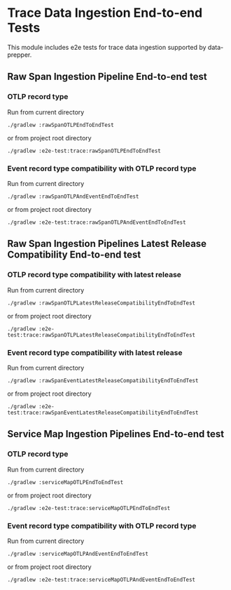 # Trace Data Ingestion End-to-end Tests

This module includes e2e tests for trace data ingestion supported by data-prepper.

## Raw Span Ingestion Pipeline End-to-end test

### OTLP record type

Run from current directory
```
./gradlew :rawSpanOTLPEndToEndTest
```
or from project root directory
```
./gradlew :e2e-test:trace:rawSpanOTLPEndToEndTest
```

### Event record type compatibility with OTLP record type

Run from current directory
```
./gradlew :rawSpanOTLPAndEventEndToEndTest
```
or from project root directory
```
./gradlew :e2e-test:trace:rawSpanOTLPAndEventEndToEndTest
```

## Raw Span Ingestion Pipelines Latest Release Compatibility End-to-end test

### OTLP record type compatibility with latest release

Run from current directory
```
./gradlew :rawSpanOTLPLatestReleaseCompatibilityEndToEndTest
```
or from project root directory
```
./gradlew :e2e-test:trace:rawSpanOTLPLatestReleaseCompatibilityEndToEndTest
```

### Event record type compatibility with latest release

Run from current directory
```
./gradlew :rawSpanEventLatestReleaseCompatibilityEndToEndTest
```
or from project root directory
```
./gradlew :e2e-test:trace:rawSpanEventLatestReleaseCompatibilityEndToEndTest
```

## Service Map Ingestion Pipelines End-to-end test

### OTLP record type

Run from current directory
```
./gradlew :serviceMapOTLPEndToEndTest
```
or from project root directory
```
./gradlew :e2e-test:trace:serviceMapOTLPEndToEndTest
```

### Event record type compatibility with OTLP record type

Run from current directory
```
./gradlew :serviceMapOTLPAndEventEndToEndTest
```
or from project root directory
```
./gradlew :e2e-test:trace:serviceMapOTLPAndEventEndToEndTest
```
